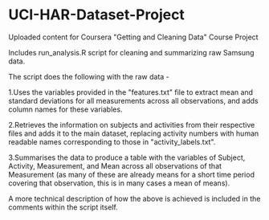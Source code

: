 # UCI-HAR-Dataset-Project

Uploaded content for Coursera "Getting and Cleaning Data" Course Project

Includes run_analysis.R script for cleaning and summarizing raw Samsung data.

The script does the following with the raw data - 

 1.Uses the variables provided in the "features.txt" file to extract mean and standard deviations for all measurements across all observations, and adds column names for these variables.
 
 2.Retrieves the information on subjects and activities from their respective files and adds it to the main dataset, replacing activity numbers with human readable names corresponding to those in "activity_labels.txt".
 
 3.Summarises the data to produce a table with the variables of Subject, Activity, Measurement, and Mean across all observations of that Measurement (as many of these are already means for a short time period covering that observation, this is in many cases a mean of means).

A more technical description of how the above is achieved is included in the comments within the script itself.
